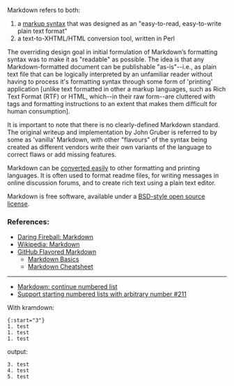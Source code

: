 Markdown refers to both:

1. a [markup syntax](http://en.wikipedia.org/wiki/Markup_language) that was designed as an "easy-to-read, easy-to-write plain text format"
1. a text-to-XHTML/HTML conversion tool, written in Perl 

The overriding design goal in initial formulation of Markdown’s formatting syntax was to make it as "readable" as possible. The idea is that any Markdown-formatted document can be publishable "as-is"--i.e., as plain text file that can be logically interpreted by an unfamiliar reader without having to process it's formatting syntax through some form of 'printing' application [unlike text formatted in other a markup languages, such as Rich Text Format (RTF) or HTML, which--in their raw form--are cluttered with tags and formatting instructions to an extent that makes them difficult for human consumption].

It is important to note that there is no clearly-defined Markdown standard.  The original writeup and implementation by John Gruber is referred to by some as 'vanilla' Markdown, with other "flavours" of the syntax being created as different vendors write their own variants of the language to correct flaws or add missing features.

Markdown can be [converted easily](Working-with-Pandoc) to other formatting and printing languages.  It is often used to format readme files, for writing messages in online discussion forums, and to create rich text using a plain text editor.

Markdown is free software, available under a [BSD-style open source license](http://daringfireball.net/projects/markdown/license).


### References:

* [Daring Fireball: Markdown](http://daringfireball.net/projects/markdown/)
* [Wikipedia: Markdown](http://en.wikipedia.org/wiki/Markdown)
* [GitHub Flavored Markdown](https://help.github.com/articles/github-flavored-markdown/)
    * [Markdown Basics](https://help.github.com/articles/markdown-basics/)
    * [Markdown Cheatsheet](https://github.com/adam-p/markdown-here/wiki/Markdown-Cheatsheet)


---

* [Markdown: continue numbered list](https://stackoverflow.com/questions/18088955/markdown-continue-numbered-list)
* [Support starting numbered lists with arbitrary number #211](https://github.com/gettalong/kramdown/issues/211#issuecomment-256508905)

With kramdown:

```
{:start="3"}
1. test
1. test
1. test
```

output:

```
3. test
4. test
5. test
```
